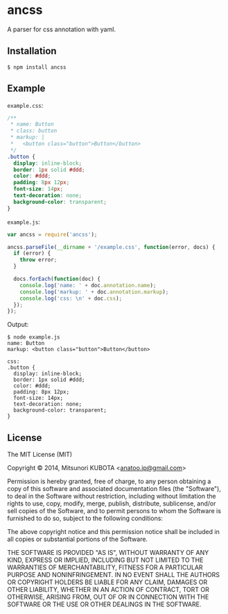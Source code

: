 # ancss

A parser for css annotation with yaml.

## Installation

```
$ npm install ancss
```

## Example

`example.css`:

```css
/**
 * name: Button
 * class: button
 * markup: |
 *   <button class="button">Button</button>
 */
.button {
  display: inline-block;
  border: 1px solid #ddd;
  color: #ddd;
  padding: 8px 12px;
  font-size: 14px;
  text-decoration: none;
  background-color: transparent;
}
```

`example.js`:

```js
var ancss = require('ancss');

ancss.parseFile(__dirname + '/example.css', function(error, docs) {
  if (error) {
    throw error;
  }

  docs.forEach(function(doc) {
    console.log('name: ' + doc.annotation.name);
    console.log('markup: ' + doc.annotation.markup);
    console.log('css: \n' + doc.css);
  });
});
```

Output:

```
$ node example.js
name: Button
markup: <button class="button">Button</button>

css:
.button {
  display: inline-block;
  border: 1px solid #ddd;
  color: #ddd;
  padding: 8px 12px;
  font-size: 14px;
  text-decoration: none;
  background-color: transparent;
}
```

## License

The MIT License (MIT)

Copyright &copy; 2014, Mitsunori KUBOTA \<anatoo.jp@gmail.com\>

Permission is hereby granted, free of charge, to any person obtaining a copy of this software and associated documentation files (the "Software"), to deal in the Software without restriction, including without limitation the rights to use, copy, modify, merge, publish, distribute, sublicense, and/or sell copies of the Software, and to permit persons to whom the Software is furnished to do so, subject to the following conditions:

The above copyright notice and this permission notice shall be included in all copies or substantial portions of the Software.

THE SOFTWARE IS PROVIDED "AS IS", WITHOUT WARRANTY OF ANY KIND, EXPRESS OR IMPLIED, INCLUDING BUT NOT LIMITED TO THE WARRANTIES OF MERCHANTABILITY, FITNESS FOR A PARTICULAR PURPOSE AND NONINFRINGEMENT. IN NO EVENT SHALL THE AUTHORS OR COPYRIGHT HOLDERS BE LIABLE FOR ANY CLAIM, DAMAGES OR OTHER LIABILITY, WHETHER IN AN ACTION OF CONTRACT, TORT OR OTHERWISE, ARISING FROM, OUT OF OR IN CONNECTION WITH THE SOFTWARE OR THE USE OR OTHER DEALINGS IN THE SOFTWARE.
